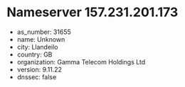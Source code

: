 # Nameserver 157.231.201.173

* as_number: 31655
* name: Unknown
* city: Llandeilo
* country: GB
* organization: Gamma Telecom Holdings Ltd
* version: 9.11.22
* dnssec: false
